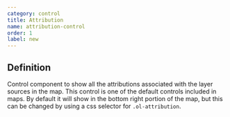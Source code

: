 ```yaml
---
category: control
title: Attribution
name: attribution-control
order: 1
label: new
---
```


## Definition

Control component to show all the attributions associated with the layer sources 
in the map. This control is one of the default controls included in maps. By default 
it will show in the bottom right portion of the map, but this can be changed by 
using a css selector for `.ol-attribution`.
